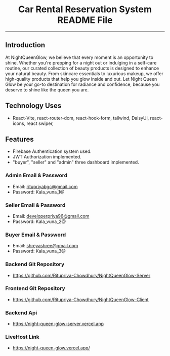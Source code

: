 <div align="center">
  <h1>Car Rental Reservation System README File</h1>
</div>

---

## Introduction
At NightQueenGlow, we believe that every moment is an opportunity to shine. Whether you're prepping for a night out or indulging in a self-care routine, our curated collection of beauty products is designed to enhance your natural beauty. From skincare essentials to luxurious makeup, we offer high-quality products that help you glow inside and out. Let Night Queen Glow be your go-to destination for radiance and confidence, because you deserve to shine like the queen you are.

## Technology Uses

- React-Vite, react-router-dom, react-hook-form, tailwind, DaisyUi, react-icons, react swiper,

## Features
- Firebase Authentication system used.
- JWT Authorization implemented.
- "buyer", "seller" and "admin" three dashboard implemented.

### Admin Email & Password
- Email: ritupriyabgc@gmail.com
- Password: Kala_vuna_1@


### Seller Email & Password
- Email: developerpriya96@gmail.com
- Password: Kala_vuna_2@


### Buyer Email & Password
- Email: shreyashree@gmail.com
- Password: Kala_vuna_3@

### Backend Git Repository
-  https://github.com/Ritupriya-Chowdhury/NightQueenGlow-Server

### Frontend Git Repository
-  https://github.com/Ritupriya-Chowdhury/NightQueenGlow-Client

### Backend Api
-  https://night-queen-glow-server.vercel.app

### LiveHost Link
-  https://night-queen-glow.vercel.app/
